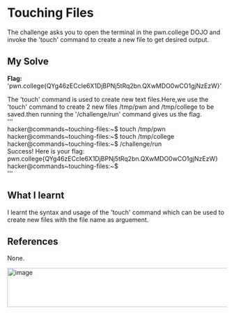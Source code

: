 # Touching Files
The challenge asks you to open the terminal in the pwn.college DOJO and invoke the 'touch' command to create a new file to get desired output.  

## My Solve
**Flag:** 'pwn.college{QYg46zECcIe6X1DjBPNj5tRq2bn.QXwMDO0wCO1gjNzEzW}'   

The 'touch' command is used to create new text files.Here,we use the 'touch' command to create 2 new files /tmp/pwn and /tmp/college to be saved.then running the '/challenge/run' command gives us the flag.  
'''  
hacker@commands~touching-files:~$ touch /tmp/pwn     
hacker@commands~touching-files:~$ touch /tmp/college    
hacker@commands~touching-files:~$ /challenge/run    
Success! Here is your flag:      
pwn.college{QYg46zECcIe6X1DjBPNj5tRq2bn.QXwMDO0wCO1gjNzEzW}       
hacker@commands~touching-files:~$      
'''   

## What I learnt
I learnt the syntax and usage of the 'touch' command which can be used to create new files with the file name as arguement.  

## References
None.

<img width="654" height="90" alt="image" src="https://github.com/user-attachments/assets/f30f2940-ed4f-4f68-a376-697ed429df9a" />


